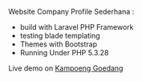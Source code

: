 Website Company Profile Sederhana :
- build with Laravel PHP Framework
- testing blade templating 
- Themes with Bootstrap 
- Running Under PHP 5.3.28

Live demo on <a href="http://kampoeng-goedang.uni.me">Kampoeng Goedang</a>